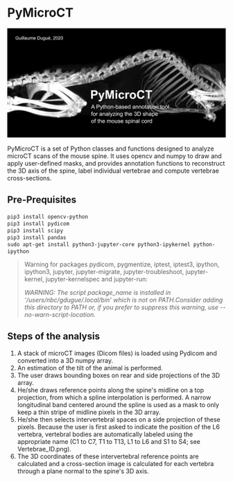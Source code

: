 # PyMicroCT

![alt text](https://github.com/ghyomm/PyMicroCT/blob/master/pics/Repo%20card.png)

PyMicroCT is a set of Python classes and functions designed to analyze microCT scans of the mouse spine. It uses opencv and numpy to draw and apply user-defined masks, and provides annotation functions to reconstruct the 3D axis of the spine, label individual vertebrae and compute vertebrae cross-sections.

## Pre-Prequisites

    pip3 install opencv-python
    pip3 install pydicom
    pip3 install scipy
    pip3 install pandas
    sudo apt-get install python3-jupyter-core python3-ipykernel python-ipython

> Warning for packages pydicom, pygmentize, iptest, iptest3, ipython, ipython3, jupyter, jupyter-migrate, jupyter-troubleshoot, jupyter-kernel, jupyter-kernelspec and jupyter-run:
>
>*WARNING: The script package_name is installed in '/users/nbc/gdugue/.local/bin' which is not on PATH.Consider adding this directory to PATH or, if you prefer to suppress this warning, use --no-warn-script-location.*


## Steps of the analysis
1. A stack of microCT images (Dicom files) is loaded using Pydicom and converted into a 3D numpy array.
2. An estimation of the tilt of the animal is performed.
2. The user draws bounding boxes on rear and side projections of the 3D array.
4. He/she draws reference points along the spine's midline on a top projection, from which a spline interpolation is performed. A narrow longitudinal band centered around the spline is used as a mask to only keep a thin stripe of midline pixels in the 3D array.
5. He/she then selects intervertebral spaces on a side projection of these pixels. Because the user is first asked to indicate the position of the L6 vertebra, vertebral bodies are automatically labeled using the appropriate name (C1 to C7, T1 to T13, L1 to L6 and S1 to S4; see Vertebrae_ID.png).
6. The 3D coordinates of these intervertebral reference points are calculated and a cross-section image is calculated for each vertebra through a plane normal to the spine's 3D axis.
